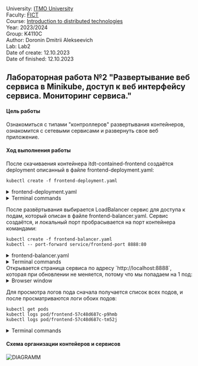 University: [ITMO University](https://itmo.ru/ru/)  
Faculty: [FICT](https://fict.itmo.ru)  
Course: [Introduction to distributed technologies](https://github.com/itmo-ict-faculty/introduction-to-distributed-technologies)  
Year: 2023/2024  
Group: K4110C  
Author: Doronin Dmitrii Alekseevich  
Lab: Lab2  
Date of create: 12.10.2023  
Date of finished: 12.10.2023

## Лабораторная работа №2 "Развертывание веб сервиса в Minikube, доступ к веб интерфейсу сервиса. Мониторинг сервиса."
#### Цель работы
Ознакомиться с типами "контроллеров" развертывания контейнеров, ознакомится с сетевыми сервисами и развернуть свое веб приложение. 
#### Ход выполнения работы
После скачиваения контейнера itdt-contained-frontend создаётся deployment описанный в файле frontend-deployment.yaml:
```shell
kubectl create -f frontend-deployment.yaml
```
<details>
<summary>frontend-deployment.yaml</summary>

```yaml
apiVersion: apps/v1
kind: Deployment
metadata:
  name: frontend
spec:
  replicas: 2
  selector:
    matchLabels:
      app: frontend
  template:
    metadata:
      labels:
        app: frontend
    spec:
      containers:
      - name: frontend
        image: ifilyaninitmo/itdt-contained-frontend:master
        env:
          - name: REACT_APP_USERNAME
            value: frontend
          - name: REACT_APP_COMPANY_NAME
            value: doronin
        ports:
          - containerPort: 3000
```
</details>
<details>
  
<summary>Terminal commands</summary>

![screenshot_1](https://github.com/Korpenter/krok-school-itmo/assets/141184937/88fb8962-cd8e-45a6-a816-0baf5d9ebd9e)
</details>

После развёртывания выбирается LoadBalancer сервис для доступа к подам, который описан в файле frontend-balancer.yaml. Сервис создаётся, и локальный порт пробрасывается на порт контейнера командами:
```shell
kubectl create -f frontend-balancer.yaml
kubectl -- port-forward service/frontend-port 8888:80
```
<details>
<summary>frontend-balancer.yaml</summary>

```yaml
apiVersion: v1
kind: Service
metadata:
  name: frontend-balancer
spec:
  selector:
    app: frontend
  ports:
    - protocol: TCP
      port: 80
      targetPort: 3000
  type: LoadBalancer

```
</details>
<details>
  
<summary>Terminal commands</summary>
  
![screenshot_2](https://github.com/Korpenter/krok-school-itmo/assets/141184937/370efa98-afb4-46b7-b54e-1582bca05990)
</details>
Открывается страница сервиса по адресу `http://localhost:8888`, которая при обновлении не меняется, потому что мы попадаем на 1 под:
<details>
  
<summary>Browser window</summary>

![screenshot_3](https://github.com/Korpenter/krok-school-itmo/assets/141184937/04eca102-8b0e-4bbf-af2a-a6886191edff)
</details>

Для просмотра логов пода сначала получается список всех подов, и после просматриваются логи обоих подов:
```shell
kubectl get pods
kubectl logs pod/frontend-57c48d687c-p9hmb
kubectl logs pod/frontend-57c48d687c-tm52j
```
<details>
  
<summary>Terminal commands</summary>

![screenshot_4](https://github.com/Korpenter/krok-school-itmo/assets/141184937/cda24b82-d004-4024-8b70-2cbbb7281d45)
</details>

#### Схема организации контейеров и сервисов
![DIAGRAMM](https://github.com/Korpenter/krok-school-itmo/assets/141184937/3320499e-a434-4a72-bee4-67af1f8ba9f6)
